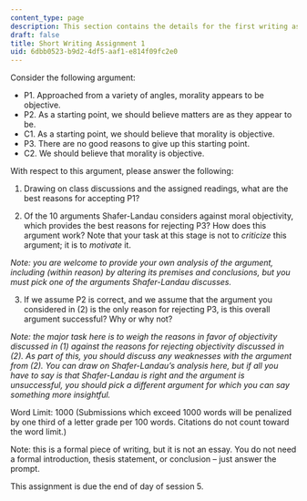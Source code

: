 ```yaml
---
content_type: page
description: This section contains the details for the first writing assignment.
draft: false
title: Short Writing Assignment 1
uid: 6dbb0523-b9d2-4df5-aaf1-e814f09fc2e0
---
```

Consider the following argument:

- P1. Approached from a variety of angles, morality appears to be objective.
- P2. As a starting point, we should believe matters are as they appear to be.
- C1. As a starting point, we should believe that morality is objective.
- P3. There are no good reasons to give up this starting point.
- C2. We should believe that morality is objective.

With respect to this argument, please answer the following:

1) Drawing on class discussions and the assigned readings, what are the best reasons for accepting P1?

2) Of the 10 arguments Shafer-Landau considers against moral objectivity, which provides the best reasons for rejecting P3? How does this argument work? Note that your task at this stage is not to *criticize* this argument; it is to *motivate* it.

*Note: you are welcome to provide your own analysis of the argument, including (within reason) by altering its premises and conclusions, but you must pick one of the arguments Shafer-Landau discusses.*

3) If we assume P2 is correct, and we assume that the argument you considered in (2) is the only reason for rejecting P3, is this overall argument successful? Why or why not?

*Note: the major task here is to weigh the reasons in favor of objectivity discussed in (1) against the reasons for rejecting objectivity discussed in (2). As part of this, you should discuss any weaknesses with the argument from (2). You can draw on Shafer-Landau’s analysis here, but if all you have to say is that Shafer-Landau is right and the argument is unsuccessful, you should pick a different argument for which you can say something more insightful.*

Word Limit: 1000 (Submissions which exceed 1000 words will be penalized by one third of a letter grade per 100 words. Citations do not count toward the word limit.)

Note: this is a formal piece of writing, but it is not an essay. You do not need a formal introduction, thesis statement, or conclusion – just answer the prompt.

This assignment is due the end of day of session 5.